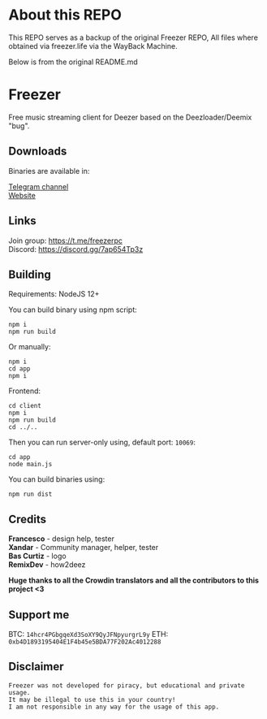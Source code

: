 # About this REPO

This REPO serves as a backup of the original Freezer REPO, All files where obtained via freezer.life via the WayBack Machine.

Below is from the original README.md

# Freezer

Free music streaming client for Deezer based on the Deezloader/Deemix "bug".

## Downloads

Binaries are available in:

[Telegram channel](https://t.me/freezereleases)   
[Website](https://www.freezer.life/) 

## Links

Join group: https://t.me/freezerpc  
Discord: https://discord.gg/7ap654Tp3z  

## Building

Requirements: NodeJS 12+  

You can build binary using npm script:
```
npm i 
npm run build
```

Or manually:

```
npm i
cd app
npm i 
```

Frontend:

```
cd client
npm i 
npm run build
cd ../..
```

Then you can run server-only using, default port: `10069`: 

```
cd app
node main.js
```

You can build binaries using:

```
npm run dist
```

## Credits

**Francesco** - design help, tester  
**Xandar** - Community manager, helper, tester  
**Bas Curtiz** - logo  
**RemixDev** - how2deez

**Huge thanks to all the Crowdin translators and all the contributors to this project <3**

## Support me
BTC: `14hcr4PGbgqeXd3SoXY9QyJFNpyurgrL9y`
ETH: `0xb4D1893195404E1F4b45e5BDA77F202Ac4012288`

## Disclaimer

```
Freezer was not developed for piracy, but educational and private usage.
It may be illegal to use this in your country!
I am not responsible in any way for the usage of this app.
```
